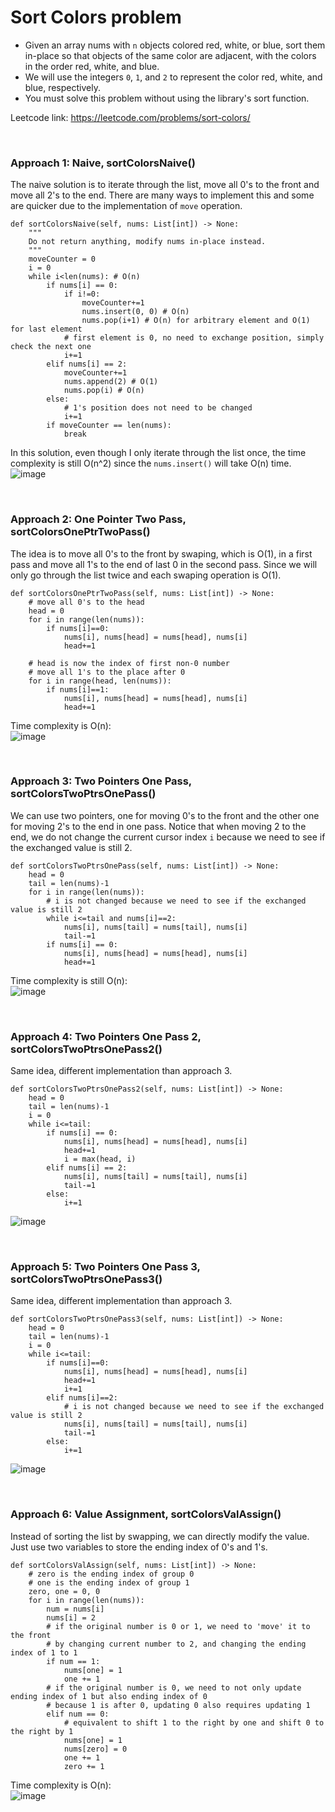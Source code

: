 # Sort Colors problem
* Given an array nums with `n` objects colored red, white, or blue, sort them in-place so that objects of the same color are adjacent, with the colors in the order red, white, and blue.
* We will use the integers `0`, `1`, and `2` to represent the color red, white, and blue, respectively.
* You must solve this problem without using the library's sort function.

Leetcode link: https://leetcode.com/problems/sort-colors/

<br />

### Approach 1: Naive, sortColorsNaive()
The naive solution is to iterate through the list, move all 0's to the front and move all 2's to the end. There are many ways to implement this and some are quicker due to the implementation of `move` operation. 

```python3
def sortColorsNaive(self, nums: List[int]) -> None:
    """
    Do not return anything, modify nums in-place instead.
    """
    moveCounter = 0
    i = 0
    while i<len(nums): # O(n)
        if nums[i] == 0:
            if i!=0:
                moveCounter+=1
                nums.insert(0, 0) # O(n)
                nums.pop(i+1) # O(n) for arbitrary element and O(1) for last element
            # first element is 0, no need to exchange position, simply check the next one
            i+=1
        elif nums[i] == 2:
            moveCounter+=1
            nums.append(2) # O(1)
            nums.pop(i) # O(n)
        else:
            # 1's position does not need to be changed
            i+=1
        if moveCounter == len(nums):
            break
```

In this solution, even though I only iterate through the list once, the time complexity is still O(n^2) since the `nums.insert()` will take O(n) time. \
![image](https://user-images.githubusercontent.com/25105806/131936278-0243a949-ffc2-40f8-894b-29f371d4e5fc.png)

<br />

### Approach 2: One Pointer Two Pass, sortColorsOnePtrTwoPass()
The idea is to move all 0's to the front by swaping, which is O(1), in a first pass and move all 1's to the end of last 0 in the second pass. Since we will only go through the list twice and each swaping operation is O(1). 

```python3
def sortColorsOnePtrTwoPass(self, nums: List[int]) -> None:
    # move all 0's to the head
    head = 0
    for i in range(len(nums)):
        if nums[i]==0:
            nums[i], nums[head] = nums[head], nums[i]
            head+=1

    # head is now the index of first non-0 number
    # move all 1's to the place after 0
    for i in range(head, len(nums)):
        if nums[i]==1:
            nums[i], nums[head] = nums[head], nums[i]
            head+=1
```

Time complexity is O(n):\
![image](https://user-images.githubusercontent.com/25105806/131936510-2e373a1c-72fe-42a9-a197-550c82a9e891.png)

<br />

### Approach 3: Two Pointers One Pass, sortColorsTwoPtrsOnePass()
We can use two pointers, one for moving 0's to the front and the other one for moving 2's to the end in one pass. Notice that when moving 2 to the end, we do not change the current cursor index `i` because we need to see if the exchanged value is still 2.

```python3
def sortColorsTwoPtrsOnePass(self, nums: List[int]) -> None:
    head = 0
    tail = len(nums)-1
    for i in range(len(nums)):
        # i is not changed because we need to see if the exchanged value is still 2
        while i<=tail and nums[i]==2:
            nums[i], nums[tail] = nums[tail], nums[i]
            tail-=1
        if nums[i] == 0:
            nums[i], nums[head] = nums[head], nums[i]
            head+=1
```

Time complexity is still O(n):\
![image](https://user-images.githubusercontent.com/25105806/131936683-83fb60c5-0c6f-4e81-b478-a1cf5748f869.png)

<br />

### Approach 4: Two Pointers One Pass 2, sortColorsTwoPtrsOnePass2()
Same idea, different implementation than approach 3.

```python3
def sortColorsTwoPtrsOnePass2(self, nums: List[int]) -> None:
    head = 0
    tail = len(nums)-1
    i = 0
    while i<=tail:
        if nums[i] == 0:
            nums[i], nums[head] = nums[head], nums[i]
            head+=1
            i = max(head, i)
        elif nums[i] == 2:
            nums[i], nums[tail] = nums[tail], nums[i]
            tail-=1
        else:
            i+=1
```

![image](https://user-images.githubusercontent.com/25105806/131936772-21bba409-becf-49aa-8058-242b09f24c52.png)

<br />

### Approach 5: Two Pointers One Pass 3, sortColorsTwoPtrsOnePass3()
Same idea, different implementation than approach 3.

```python3
def sortColorsTwoPtrsOnePass3(self, nums: List[int]) -> None: 
    head = 0
    tail = len(nums)-1
    i = 0
    while i<=tail:
        if nums[i]==0:
            nums[i], nums[head] = nums[head], nums[i]
            head+=1
            i+=1
        elif nums[i]==2:
            # i is not changed because we need to see if the exchanged value is still 2
            nums[i], nums[tail] = nums[tail], nums[i]
            tail-=1
        else:
            i+=1
```

![image](https://user-images.githubusercontent.com/25105806/131936875-b266183d-9e0a-4b6e-a291-646c646554c6.png)

<br />

### Approach 6: Value Assignment, sortColorsValAssign()
Instead of sorting the list by swapping, we can directly modify the value. Just use two variables to store the ending index of 0's and 1's.

```python3
def sortColorsValAssign(self, nums: List[int]) -> None: 
    # zero is the ending index of group 0
    # one is the ending index of group 1
    zero, one = 0, 0
    for i in range(len(nums)):
        num = nums[i]
        nums[i] = 2
        # if the original number is 0 or 1, we need to 'move' it to the front
        # by changing current number to 2, and changing the ending index of 1 to 1
        if num == 1:
            nums[one] = 1
            one += 1
        # if the original number is 0, we need to not only update ending index of 1 but also ending index of 0
        # because 1 is after 0, updating 0 also requires updating 1
        elif num == 0:
            # equivalent to shift 1 to the right by one and shift 0 to the right by 1
            nums[one] = 1
            nums[zero] = 0
            one += 1
            zero += 1
```

Time complexity is O(n):\
![image](https://user-images.githubusercontent.com/25105806/131937003-13aa7f06-cf71-4c0b-8e0e-b54b9533ebc9.png)
